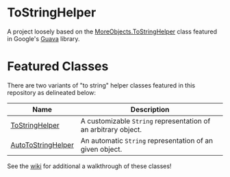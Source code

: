 # ToStringHelper
A project loosely based on the [MoreObjects.ToStringHelper](https://github.com/google/guava/blob/master/guava/src/com/google/common/base/MoreObjects.java#L136) class featured in Google's [Guava](https://github.com/google/guava) library.

# Featured Classes
There are two variants of "to string" helper classes featured in this repository as delineated below:

| Name | Description |
|------|-------------|
| [ToStringHelper](../../blob/master/src/main/java/functions/ToStringHelper.java) | A customizable `String` representation of an arbitrary object. |
| [AutoToStringHelper](../../blob/master/src/main/java/functions/AutoToStringHelper.java) | An automatic `String` representation of an given object. |

See the [wiki](../../wiki) for additional a walkthrough of these classes!


